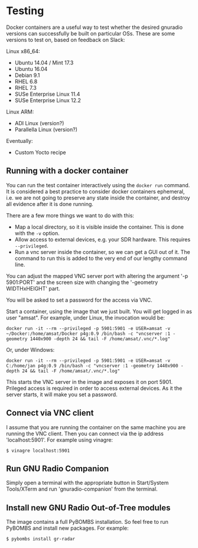 Testing
=======
Docker containers are a useful way to test whether the desired gnuradio versions can successfully
be built on particular OSs. These are some versions to test on, based on feedback on Slack:

Linux x86_64:
* Ubuntu 14.04 / Mint 17.3
* Ubuntu 16.04
* Debian 9.1
* RHEL 6.8
* RHEL 7.3
* SUSe Enterprise Linux 11.4
* SUSe Enterprise Linux 12.2

Linux ARM:
* ADI Linux (version?)
* Parallella Linux (version?)

Eventually:
* Custom Yocto recipe

Running with a docker container
-------------------------------
You can run the test container interactively using the `docker run` command. It is considered a best 
practice to consider docker containers ephemeral, i.e. we are not going to 
preserve any state inside the container, and destroy all evidence after 
it is done running.

There are a few more things we want to do with this:

- Map a local directory, so it is visible inside the container. This is done with
  the `-v` option.
- Allow access to external devices, e.g. your SDR hardware. This requires
  `--privileged`.
- Run a vnc server inside the container, so we can get a GUI out of it. The command
  to run this is added to the very end of our lengthy command line. 

You can adjust the mapped VNC server port with altering the argument
'-p 5901:PORT' and the screen size with changing the '-geometry WIDTHxHEIGHT'
part.

You will be asked to set a password for the access via VNC.

Start a container, using the image that we just built. You will get logged in as user "amsat".
For example, under Linux, the invocation would be:

```
docker run -it --rm --privileged -p 5901:5901 -e USER=amsat -v ~/Docker:/home/amsat/Docker p4g:0.9 /bin/bash -c "vncserver :1 -geometry 1440x900 -depth 24 && tail -F /home/amsat/.vnc/*.log"
```

Or, under Windows:
```
docker run -it --rm --privileged -p 5901:5901 -e USER=amsat -v C:/home/jan p4g:0.9 /bin/bash -c "vncserver :1 -geometry 1440x900 -depth 24 && tail -F /home/amsat/.vnc/*.log"
```

This starts the VNC server in the image and exposes it on port 5901. Prileged access is
required in order to access external devices. As it the server starts, it will make 
you set a password.

Connect via VNC client
----------------------

I assume that you are running the container on the same machine you are
running the VNC client. Then you can connect via the ip address
'localhost:5901'. For example using vinagre:

```
$ vinagre localhost:5901
```

Run GNU Radio Companion
-----------------------

Simply open a terminal with the appropriate button in Start/System Tools/XTerm
and run 'gnuradio-companion' from the terminal.

Install new GNU Radio Out-of-Tree modules
-----------------------------------------

The image contains a full PyBOMBS installation. So feel free to run PyBOMBS
and install new packages. For example:

```
$ pybombs install gr-radar
```
